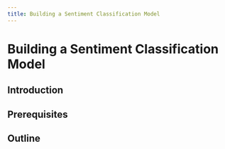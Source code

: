 ```yaml
---
title: Building a Sentiment Classification Model
---
```


# Building a Sentiment Classification Model

## Introduction

## Prerequisites

## Outline
